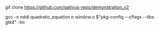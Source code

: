 git clone https://github.com/gativus-repo/demonstration_v2

gcc -o nddi quadratic_equation.o window.o $"pkg-config --cflags --libs gtk4" -lm
